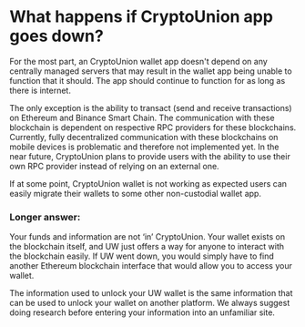 # What happens if CryptoUnion app goes down?

For the most part, an CryptoUnion wallet app doesn't depend on any centrally managed servers that may result in the wallet app being unable to function that it should. The app should continue to function for as long as there is internet.

The only exception is the ability to transact (send and receive transactions) on Ethereum and Binance Smart Chain. The communication with these blockchain is dependent on respective RPC providers for these blockchains. Currently, fully decentralized communication with these blockchains on mobile devices is problematic and therefore not implemented yet. In the near future, CryptoUnion plans to provide users with the ability to use their own RPC provider instead of relying on an external one.

If at some point, CryptoUnion wallet is not working as expected users can easily migrate their wallets to some other non-custodial wallet app.

### Longer answer:

Your funds and information are not ‘in’ CryptoUnion. Your wallet exists on the blockchain itself, and UW just offers a way for anyone to interact with the blockchain easily. If UW went down, you would simply have to find another Ethereum blockchain interface that would allow you to access your wallet.

The information used to unlock your UW wallet is the same information that can be used to unlock your wallet on another platform. We always suggest doing research before entering your information into an unfamiliar site.
